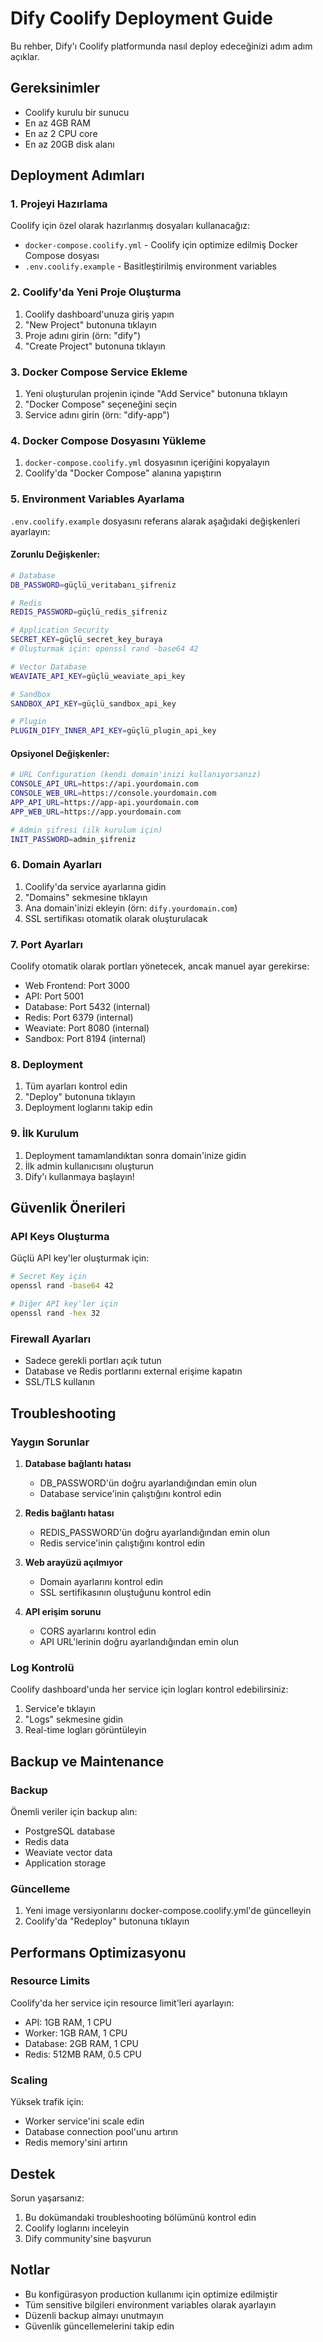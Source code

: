 # Dify Coolify Deployment Guide

Bu rehber, Dify'ı Coolify platformunda nasıl deploy edeceğinizi adım adım açıklar.

## Gereksinimler

- Coolify kurulu bir sunucu
- En az 4GB RAM
- En az 2 CPU core
- En az 20GB disk alanı

## Deployment Adımları

### 1. Projeyi Hazırlama

Coolify için özel olarak hazırlanmış dosyaları kullanacağız:
- `docker-compose.coolify.yml` - Coolify için optimize edilmiş Docker Compose dosyası
- `.env.coolify.example` - Basitleştirilmiş environment variables

### 2. Coolify'da Yeni Proje Oluşturma

1. Coolify dashboard'unuza giriş yapın
2. "New Project" butonuna tıklayın
3. Proje adını girin (örn: "dify")
4. "Create Project" butonuna tıklayın

### 3. Docker Compose Service Ekleme

1. Yeni oluşturulan projenin içinde "Add Service" butonuna tıklayın
2. "Docker Compose" seçeneğini seçin
3. Service adını girin (örn: "dify-app")

### 4. Docker Compose Dosyasını Yükleme

1. `docker-compose.coolify.yml` dosyasının içeriğini kopyalayın
2. Coolify'da "Docker Compose" alanına yapıştırın

### 5. Environment Variables Ayarlama

`.env.coolify.example` dosyasını referans alarak aşağıdaki değişkenleri ayarlayın:

#### Zorunlu Değişkenler:

```bash
# Database
DB_PASSWORD=güçlü_veritabanı_şifreniz

# Redis
REDIS_PASSWORD=güçlü_redis_şifreniz

# Application Security
SECRET_KEY=güçlü_secret_key_buraya
# Oluşturmak için: openssl rand -base64 42

# Vector Database
WEAVIATE_API_KEY=güçlü_weaviate_api_key

# Sandbox
SANDBOX_API_KEY=güçlü_sandbox_api_key

# Plugin
PLUGIN_DIFY_INNER_API_KEY=güçlü_plugin_api_key
```

#### Opsiyonel Değişkenler:

```bash
# URL Configuration (kendi domain'inizi kullanıyorsanız)
CONSOLE_API_URL=https://api.yourdomain.com
CONSOLE_WEB_URL=https://console.yourdomain.com
APP_API_URL=https://app-api.yourdomain.com
APP_WEB_URL=https://app.yourdomain.com

# Admin şifresi (ilk kurulum için)
INIT_PASSWORD=admin_şifreniz
```

### 6. Domain Ayarları

1. Coolify'da service ayarlarına gidin
2. "Domains" sekmesine tıklayın
3. Ana domain'inizi ekleyin (örn: `dify.yourdomain.com`)
4. SSL sertifikası otomatik olarak oluşturulacak

### 7. Port Ayarları

Coolify otomatik olarak portları yönetecek, ancak manuel ayar gerekirse:
- Web Frontend: Port 3000
- API: Port 5001
- Database: Port 5432 (internal)
- Redis: Port 6379 (internal)
- Weaviate: Port 8080 (internal)
- Sandbox: Port 8194 (internal)

### 8. Deployment

1. Tüm ayarları kontrol edin
2. "Deploy" butonuna tıklayın
3. Deployment loglarını takip edin

### 9. İlk Kurulum

1. Deployment tamamlandıktan sonra domain'inize gidin
2. İlk admin kullanıcısını oluşturun
3. Dify'ı kullanmaya başlayın!

## Güvenlik Önerileri

### API Keys Oluşturma

Güçlü API key'ler oluşturmak için:

```bash
# Secret Key için
openssl rand -base64 42

# Diğer API key'ler için
openssl rand -hex 32
```

### Firewall Ayarları

- Sadece gerekli portları açık tutun
- Database ve Redis portlarını external erişime kapatın
- SSL/TLS kullanın

## Troubleshooting

### Yaygın Sorunlar

1. **Database bağlantı hatası**
   - DB_PASSWORD'ün doğru ayarlandığından emin olun
   - Database service'inin çalıştığını kontrol edin

2. **Redis bağlantı hatası**
   - REDIS_PASSWORD'ün doğru ayarlandığından emin olun
   - Redis service'inin çalıştığını kontrol edin

3. **Web arayüzü açılmıyor**
   - Domain ayarlarını kontrol edin
   - SSL sertifikasının oluştuğunu kontrol edin

4. **API erişim sorunu**
   - CORS ayarlarını kontrol edin
   - API URL'lerinin doğru ayarlandığından emin olun

### Log Kontrolü

Coolify dashboard'unda her service için logları kontrol edebilirsiniz:
1. Service'e tıklayın
2. "Logs" sekmesine gidin
3. Real-time logları görüntüleyin

## Backup ve Maintenance

### Backup

Önemli veriler için backup alın:
- PostgreSQL database
- Redis data
- Weaviate vector data
- Application storage

### Güncelleme

1. Yeni image versiyonlarını docker-compose.coolify.yml'de güncelleyin
2. Coolify'da "Redeploy" butonuna tıklayın

## Performans Optimizasyonu

### Resource Limits

Coolify'da her service için resource limit'leri ayarlayın:
- API: 1GB RAM, 1 CPU
- Worker: 1GB RAM, 1 CPU
- Database: 2GB RAM, 1 CPU
- Redis: 512MB RAM, 0.5 CPU

### Scaling

Yüksek trafik için:
- Worker service'ini scale edin
- Database connection pool'unu artırın
- Redis memory'sini artırın

## Destek

Sorun yaşarsanız:
1. Bu dokümandaki troubleshooting bölümünü kontrol edin
2. Coolify loglarını inceleyin
3. Dify community'sine başvurun

## Notlar

- Bu konfigürasyon production kullanımı için optimize edilmiştir
- Tüm sensitive bilgileri environment variables olarak ayarlayın
- Düzenli backup almayı unutmayın
- Güvenlik güncellemelerini takip edin